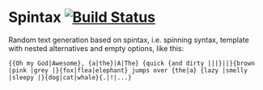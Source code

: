 # Spintax [![Build Status](https://travis-ci.org/MichelBoucey/Spintax.svg?branch=master)](https://travis-ci.org/MichelBoucey/Spintax)

Random text generation based on spintax, i.e. spinning syntax, template with nested alternatives and empty options, like this:

    {{Oh my God|Awesome}, {a|the}|A|The} {quick {and dirty |||}||}{brown |pink |grey |}{fox|flea|elephant} jumps over {the|a} {lazy |smelly |sleepy |}{dog|cat|whale}{.|!|...}

